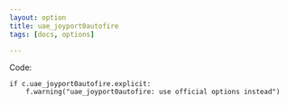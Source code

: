 ```yaml
---
layout: option
title: uae_joyport0autofire
tags: [docs, options]

---
```


Code:

    if c.uae_joyport0autofire.explicit:
        f.warning("uae_joyport0autofire: use official options instead")
